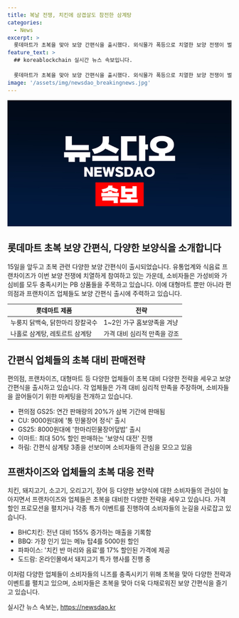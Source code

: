 ```yaml
---
title: 복날 전쟁, 치킨에 삼겹살도 참전한 삼계탕
categories:
  - News
excerpt: >
  롯데마트가 초복을 맞아 보양 간편식을 출시했다. 외식물가 폭등으로 치열한 보양 전쟁이 벌어지고 있는데, 편의점과 대형마트에서 간편식을 중심으로 가성비를 강조하는 상품이 눈에 띈다. 특히 GS25의 치킨 PB 치킨25는 초복 기간에 매출의 절반 이상을 차지하며 인기를 끌었다. 이에 따라 유통업계는 다양한 PB 보양식 출시에 힘을 쏟고 있으며, 하림과 같은 종합식품기업은 삼계탕과 같은 보양식 간편식을 선보이고 있다. 또한 치킨 프랜차이즈와 한돈업계도 특별한 프로모션을 펼치며 복날 시즌을 맞이하고 있다.
feature_text: >
  ## koreablockchain 실시간 뉴스 속보입니다.

  롯데마트가 초복을 맞아 보양 간편식을 출시했다. 외식물가 폭등으로 치열한 보양 전쟁이 벌어지고 있는데, 편의점과 대형마트에서 간편식을 중심으로 가성비를 강조하는 상품이 눈에 띈다. 특히 GS25의 치킨 PB 치킨25는 초복 기간에 매출의 절반 이상을 차지하며 인기를 끌었다. 이에 따라 유통업계는 다양한 PB 보양식 출시에 힘을 쏟고 있으며, 하림과 같은 종합식품기업은 삼계탕과 같은 보양식 간편식을 선보이고 있다. 또한 치킨 프랜차이즈와 한돈업계도 특별한 프로모션을 펼치며 복날 시즌을 맞이하고 있다.
image: '/assets/img/newsdao_breakingnews.jpg'
---
```


<p><img src="/assets/img/newsdao_breakingnews.jpg" alt="koreablockchain 속보" /></p>

<h2 data-ke-size="size26">롯데마트 초복 보양 간편식, 다양한 보양식을 소개합니다</h2>

<p data-ke-size="size16">15일을 앞두고 초복 관련 다양한 보양 간편식이 출시되었습니다. 유통업계와 식음료 프랜차이즈가 이번 보양 전쟁에 치열하게 참여하고 있는 가운데, 소비자들은 가성비와 가심비를 모두 충족시키는 PB 상품들을 주목하고 있습니다. 이에 대형마트 뿐만 아니라 편의점과 프랜차이즈 업체들도 보양 간편식 출시에 주력하고 있습니다.</p>

<table>
    <thead>
        <tr>
            <th>롯데마트 제품</th>
            <th>전략</th>
        </tr>
    </thead>
    <tbody>
        <tr>
            <td>누룽지 닭백숙, 닭한마리 장칼국수</td>
            <td>1~2인 가구 홈보양족을 겨냥</td>
        </tr>
        <tr>
            <td>나홀로 삼계탕, 레토르트 삼계탕</td>
            <td>가격 대비 심리적 만족을 강조</td>
        </tr>
    </tbody>
</table>

<h2 data-ke-size="size26">간편식 업체들의 초복 대비 판매전략</h2>

<p data-ke-size="size16">편의점, 프랜차이즈, 대형마트 등 다양한 업체들이 초복 대비 다양한 전략을 세우고 보양 간편식을 출시하고 있습니다. 각 업체들은 가격 대비 심리적 만족을 주장하며, 소비자들을 끌어들이기 위한 마케팅을 전개하고 있습니다.</p>

<ul>
    <li>편의점 GS25: 연간 판매량의 20%가 삼복 기간에 판매됨</li>
    <li>CU: 9000원대에 '통 민물장어 정식' 출시</li>
    <li>GS25: 8000원대에 '한마리민물장어덮밥' 출시</li>
    <li>이마트: 최대 50% 할인 판매하는 '보양식 대전' 진행</li>
    <li>하림: 간편식 삼계탕 3종을 선보이며 소비자들의 관심을 모으고 있음</li>
</ul>

<h2 data-ke-size="size26">프랜차이즈와 업체들의 초복 대응 전략</h2>

<p data-ke-size="size16">치킨, 돼지고기, 소고기, 오리고기, 장어 등 다양한 보양식에 대한 소비자들의 관심이 높아지면서 프랜차이즈와 업체들은 초복을 대비한 다양한 전략을 세우고 있습니다. 가격 할인 프로모션을 펼치거나 각종 특가 이벤트를 진행하여 소비자들의 눈길을 사로잡고 있습니다.</p>

<ul>
    <li>BHC치킨: 전년 대비 155% 증가하는 매출을 기록함</li>
    <li>BBQ: 가장 인기 있는 메뉴 탑4를 5000원 할인</li>
    <li>파파이스: '치킨 반 마리와 음료'를 17% 할인된 가격에 제공</li>
    <li>도드람: 온라인몰에서 돼지고기 특가 행사를 진행 중</li>
</ul>

<p data-ke-size="size16">이처럼 다양한 업체들이 소비자들의 니즈를 충족시키기 위해 초복을 맞아 다양한 전략과 이벤트를 펼치고 있으며, 소비자들은 초복을 맞아 더욱 다채로워진 보양 간편식을 즐기고 있습니다.</p>
실시간 뉴스 속보는, <a href="https://newsdao.kr" rel="dofollow">https://newsdao.kr</a>


